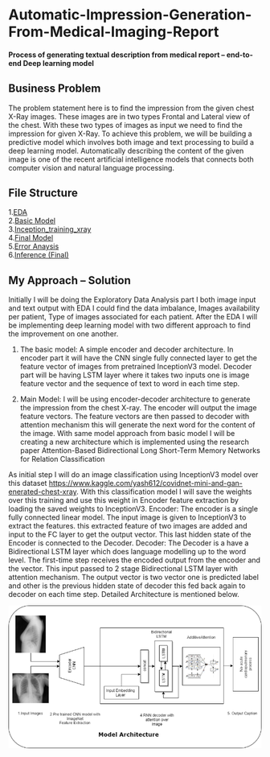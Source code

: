 # Automatic-Impression-Generation-From-Medical-Imaging-Report
#### Process of generating textual description from medical report – end-to-end Deep learning model

## Business Problem
The problem statement here is to find the impression from the given chest X-Ray images. These images are in two types Frontal and Lateral view of the chest. With these two types of images as input we need to find the impression for given X-Ray.
To achieve this problem, we will be building a predictive model which involves both image and text processing to build a deep learning model. Automatically describing the content of the given image is one of the recent artificial intelligence models that connects both computer vision and natural language processing.

## File Structure
1.[EDA](https://github.com/Anand2805/Automatic-Impression-Generation-From-Medical-Imaging-Report/blob/master/EDA.ipynb)  
2.[Basic Model](https://github.com/Anand2805/Automatic-Impression-Generation-From-Medical-Imaging-Report/blob/master/Basic_Model.ipynb)  
3.[Inception_training_xray](https://github.com/Anand2805/Automatic-Impression-Generation-From-Medical-Imaging-Report/blob/master/inception_training_xray.ipynb)   
4.[Final Model](https://github.com/Anand2805/Automatic-Impression-Generation-From-Medical-Imaging-Report/blob/master/Final_Model.ipynb)  
5.[Error Anaysis](https://github.com/Anand2805/Automatic-Impression-Generation-From-Medical-Imaging-Report/blob/master/error_analysis.ipynb)  
6.[Inference (Final)](https://github.com/Anand2805/Automatic-Impression-Generation-From-Medical-Imaging-Report/blob/master/final.ipynb)  

##	My Approach – Solution
Initially I will be doing the Exploratory Data Analysis part I both image input and text output with EDA I could find the data imbalance, Images availability per patient, Type of images associated for each patient. After the EDA I will be implementing deep learning model with two different approach to find the improvement on one another.
1. The basic model: 
A simple encoder and decoder architecture. In encoder part it will have the CNN single fully connected layer to get the feature vector of images from pretrained InceptionV3 model. Decoder part will be having LSTM layer where it takes two inputs one is image feature vector and the sequence of text to word in each time step.

2. Main Model: 
I will be using encoder-decoder architecture to generate the impression from the chest X-ray. The encoder will output the image feature vectors. The feature vectors are then passed to decoder with attention mechanism this will generate the next word for the content of the image. With same model approach from basic model I will be creating a new architecture which is implemented using the research paper Attention-Based Bidirectional Long Short-Term Memory Networks for Relation Classification 

As initial step I will do an image classification using InceptionV3 model over this dataset https://www.kaggle.com/yash612/covidnet-mini-and-gan-enerated-chest-xray. With this classification model I will save the weights over this training and use this weight in Encoder feature extraction by loading the saved weights to InceptionV3. 
	Encoder: 
The encoder is a single fully connected linear model. The input image is given to InceptionV3 to extract the features. this extracted feature of two images are added and input to the FC layer to get the output vector. This last hidden state of the Encoder is connected to the Decoder.
	Decoder: 
The Decoder is a have a Bidirectional LSTM layer which does language modelling up to the word level. The first-time step receives the encoded output from the encoder and the <start> vector. This input passed to 2 stage Bidirectional LSTM layer with attention mechanism. The output vector is two vector one is predicted label and other is the previous hidden state of decoder this fed back again to decoder on each time step. Detailed Architecture is mentioned below.


![Model Architecture](https://github.com/Anand2805/Automatic-Impression-Generation-From-Medical-Imaging-Report/blob/master/CS.png)
